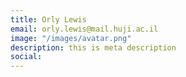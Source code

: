 ```yaml
---
title: Orly Lewis
email: orly.lewis@mail.huji.ac.il
image: "/images/avatar.png"
description: this is meta description
social:
---
```


